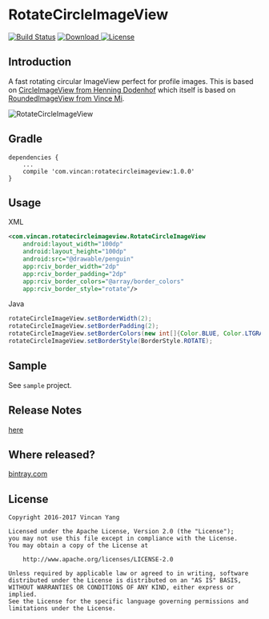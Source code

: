 RotateCircleImageView
=====================
[![Build Status](https://api.travis-ci.org/yangwencan2002/RotateCircleImageView.svg?branch=master)](https://travis-ci.org/yangwencan2002/RotateCircleImageView/) [ ![Download](https://api.bintray.com/packages/yangwencan2002/maven/RotateCircleImageView/images/download.svg) ](https://bintray.com/yangwencan2002/maven/RotateCircleImageView/_latestVersion)[![License](https://img.shields.io/badge/license-Apache%202-blue.svg)](https://www.apache.org/licenses/LICENSE-2.0)

Introduction
------

A fast rotating circular ImageView perfect for profile images. This is based on [CircleImageView from Henning Dodenhof](https://github.com/hdodenhof/CircleImageView) which itself is based on [RoundedImageView from Vince Mi](https://github.com/vinc3m1/RoundedImageView).

![RotateCircleImageView](https://raw.github.com/yangwencan2002/RotateCircleImageView/master/screenshot.gif)

Gradle
------
```
dependencies {
    ...
    compile 'com.vincan:rotatecircleimageview:1.0.0'
}
```

Usage
-----
XML
```xml
<com.vincan.rotatecircleimageview.RotateCircleImageView
    android:layout_width="100dp"
    android:layout_height="100dp"
    android:src="@drawable/penguin"
    app:rciv_border_width="2dp"
    app:rciv_border_padding="2dp"
    app:rciv_border_colors="@array/border_colors"
    app:rciv_border_style="rotate"/>
```

Java

```java
rotateCircleImageView.setBorderWidth(2);
rotateCircleImageView.setBorderPadding(2);
rotateCircleImageView.setBorderColors(new int[]{Color.BLUE, Color.LTGRAY});
rotateCircleImageView.setBorderStyle(BorderStyle.ROTATE);
```

Sample
------
See `sample` project.

Release Notes
------
[here](https://github.com/yangwencan2002/RotateCircleImageView/releases)

## Where released?
[bintray.com](https://bintray.com/yangwencan2002/maven/RotateCircleImageView)

License
------

    Copyright 2016-2017 Vincan Yang

    Licensed under the Apache License, Version 2.0 (the "License");
    you may not use this file except in compliance with the License.
    You may obtain a copy of the License at

        http://www.apache.org/licenses/LICENSE-2.0

    Unless required by applicable law or agreed to in writing, software
    distributed under the License is distributed on an "AS IS" BASIS,
    WITHOUT WARRANTIES OR CONDITIONS OF ANY KIND, either express or implied.
    See the License for the specific language governing permissions and
    limitations under the License.
